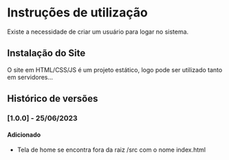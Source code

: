 # Instruções de utilização

Existe a necessidade de criar um usuário para logar no sistema. 

## Instalação do Site

O site em HTML/CSS/JS é um projeto estático, logo pode ser utilizado tanto em servidores...

## Histórico de versões

### [1.0.0] - 25/06/2023

#### Adicionado
- Tela de home se encontra fora da raiz /src com o nome index.html
